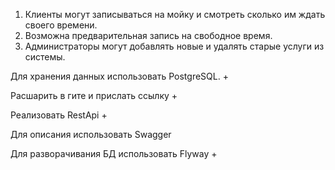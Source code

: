 
1. Клиенты могут записываться на мойку и смотреть сколько им ждать своего времени.
2. Возможна предварительная запись на свободное время. 
3. Администраторы могут добавлять новые и удалять старые услуги из системы.

Для хранения данных использовать PostgreSQL. + 

Расшарить в гите и прислать ссылку + 

Реализовать RestApi +

Для описания использовать Swagger

Для разворачивания БД использовать Flyway + 